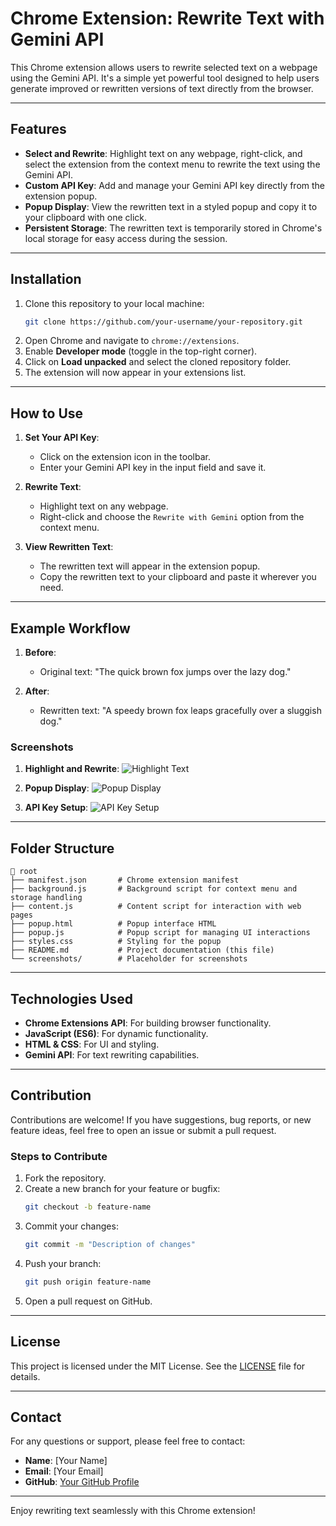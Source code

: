 # Chrome Extension: Rewrite Text with Gemini API

This Chrome extension allows users to rewrite selected text on a webpage using the Gemini API. It's a simple yet powerful tool designed to help users generate improved or rewritten versions of text directly from the browser.

---

## Features

- **Select and Rewrite**: Highlight text on any webpage, right-click, and select the extension from the context menu to rewrite the text using the Gemini API.
- **Custom API Key**: Add and manage your Gemini API key directly from the extension popup.
- **Popup Display**: View the rewritten text in a styled popup and copy it to your clipboard with one click.
- **Persistent Storage**: The rewritten text is temporarily stored in Chrome's local storage for easy access during the session.

---

## Installation

1. Clone this repository to your local machine:
   ```bash
   git clone https://github.com/your-username/your-repository.git
   ```
2. Open Chrome and navigate to `chrome://extensions`.
3. Enable **Developer mode** (toggle in the top-right corner).
4. Click on **Load unpacked** and select the cloned repository folder.
5. The extension will now appear in your extensions list.

---

## How to Use

1. **Set Your API Key**:
   - Click on the extension icon in the toolbar.
   - Enter your Gemini API key in the input field and save it.

2. **Rewrite Text**:
   - Highlight text on any webpage.
   - Right-click and choose the `Rewrite with Gemini` option from the context menu.

3. **View Rewritten Text**:
   - The rewritten text will appear in the extension popup.
   - Copy the rewritten text to your clipboard and paste it wherever you need.

---

## Example Workflow

1. **Before**:
   - Original text: "The quick brown fox jumps over the lazy dog."

2. **After**:
   - Rewritten text: "A speedy brown fox leaps gracefully over a sluggish dog."

### Screenshots

1. **Highlight and Rewrite**:
   ![Highlight Text](./screenshots/highlight.png)

2. **Popup Display**:
   ![Popup Display](./screenshots/popup.png)

3. **API Key Setup**:
   ![API Key Setup](./screenshots/apikey.png)

---

## Folder Structure

```
📁 root
├── manifest.json       # Chrome extension manifest
├── background.js       # Background script for context menu and storage handling
├── content.js          # Content script for interaction with web pages
├── popup.html          # Popup interface HTML
├── popup.js            # Popup script for managing UI interactions
├── styles.css          # Styling for the popup
├── README.md           # Project documentation (this file)
└── screenshots/        # Placeholder for screenshots
```

---

## Technologies Used

- **Chrome Extensions API**: For building browser functionality.
- **JavaScript (ES6)**: For dynamic functionality.
- **HTML & CSS**: For UI and styling.
- **Gemini API**: For text rewriting capabilities.

---

## Contribution

Contributions are welcome! If you have suggestions, bug reports, or new feature ideas, feel free to open an issue or submit a pull request.

### Steps to Contribute

1. Fork the repository.
2. Create a new branch for your feature or bugfix:
   ```bash
   git checkout -b feature-name
   ```
3. Commit your changes:
   ```bash
   git commit -m "Description of changes"
   ```
4. Push your branch:
   ```bash
   git push origin feature-name
   ```
5. Open a pull request on GitHub.

---

## License

This project is licensed under the MIT License. See the [LICENSE](./LICENSE) file for details.

---

## Contact

For any questions or support, please feel free to contact:

- **Name**: [Your Name]
- **Email**: [Your Email]
- **GitHub**: [Your GitHub Profile](https://github.com/your-username)

---

Enjoy rewriting text seamlessly with this Chrome extension!

